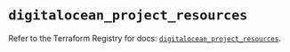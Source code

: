 # `digitalocean_project_resources`

Refer to the Terraform Registry for docs: [`digitalocean_project_resources`](https://registry.terraform.io/providers/digitalocean/digitalocean/2.41.0/docs/resources/project_resources).
